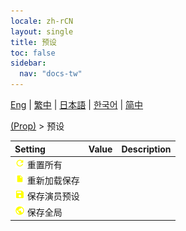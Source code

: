 ```yaml
---
locale: zh-rCN
layout: single
title: 预设
toc: false
sidebar:
  nav: "docs-tw"
---
```

[Eng](/dancexr/menu/2025.4/prop/actor_presets) | [繁中](/tw/dancexr/menu/2025.4/prop/actor_presets) | [日本語](/jp/dancexr/menu/2025.4/prop/actor_presets) | [한국어](/kr/dancexr/menu/2025.4/prop/actor_presets) | [简中](/zh/dancexr/menu/2025.4/prop/actor_presets)

[(Prop)](../menu#(Prop)) > 预设



| Setting | Value | Description |
| :--- | --- | :--- |
|<nobr><img src="/images/icon/ic_refresh.png" alt="refresh icon"/> 重置所有</nobr>|| 
|<nobr><img src="/images/icon/ic_file.png" alt="file icon"/> 重新加载保存</nobr>|| 
|<nobr><img src="/images/icon/ic_save.png" alt="save icon"/> 保存演员预设</nobr>|| 
|<nobr><img src="/images/icon/ic_globe.png" alt="globe icon"/> 保存全局</nobr>|| 
